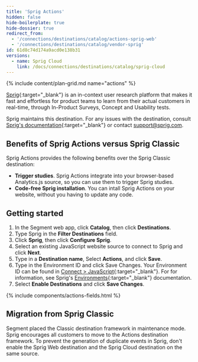 ```yaml
---
title: 'Sprig Actions'
hidden: false
hide-boilerplate: true
hide-dossier: true
redirect_from:
  - '/connections/destinations/catalog/actions-sprig-web'
  - '/connections/destinations/catalog/vendor-sprig'
id: 61d8c74d174a9acd0e138b31
versions:
  - name: Sprig Cloud
    link: /docs/connections/destinations/catalog/sprig-cloud
---
```

<!-- In the section above, edit the `title` field. For example, Slack (Actions) Destination -->

{% include content/plan-grid.md name="actions" %}

[Sprig](https://sprig.com/?&utm_source=segmentio&utm_medium=docs_actions&utm_campaign=integration){:target="_blank"} is an in-context user research platform that makes it fast and effortless for product teams to learn from their actual customers in real-time, through In-Product Surveys, Concept and Usability tests.

Sprig maintains this destination. For any issues with the destination, consult [Sprig's documentation](https://docs.sprig.com/docs/segment){:target="_blank"} or contact [support@sprig.com](mailto:support@sprig.com).


## Benefits of Sprig Actions versus Sprig Classic

Sprig Actions provides the following benefits over the Sprig Classic destination:

- **Trigger studies**. Sprig Actions integrate into your browser-based Analytics.js source, so you can use them to trigger Sprig studies.
- **Code-free Sprig installation**. You can intall Sprig Actions on your website, without you having to update any code. 

<!-- The section below explains how to enable and configure the destination. Include any configuration steps not captured below. For example, obtaining an API key from your platform and any configuration steps required to connect to the destination. -->

## Getting started 

1. In the Segment web app, click **Catalog**, then click **Destinations**.
2. Type Sprig in the **Filter Destinations** field.
3. Click **Sprig**, then click **Configure Sprig**.
4. Select an existing JavaScript website source to connect to Sprig and click **Next**.
5. Type in a **Destination name**, Select **Actions**, and click **Save**.
6. Type in the Environment ID and click Save Changes. Your Environment ID can be found in [Connect > JavaScript](https://app.sprig.com/connect){:target="_blank"}.  For for information, see Sprig's [Environments](https://docs.sprig.com/docs/products-and-environments#environments){:target="_blank"} documentation.
7. Select **Enable Destinations** and click **Save Changes**.

<!-- The line below renders a table of connection settings (if applicable), Pre-built Mappings, and available actions. -->

{% include components/actions-fields.html %}
<!-- If applicable, add information regarding the migration from a classic destination to an Actions-based version below -->

## Migration from Sprig Classic

Segment placed the Classic destination framework in maintenance mode. Sprig encourages all customers to move to the Actions destination framework. To prevent the generation of duplicate events in Sprig, don't enable the Sprig Web destination and the Sprig Cloud destination on the same source. 


